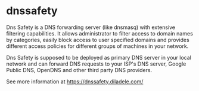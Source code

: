 # dnssafety

Dns Safety is a DNS forwarding server (like dnsmasq) with extensive filtering capabilities. It allows administrator to filter access to domain names by categories, easily block access to user specified domains and provides different access policies for different groups of machines in your network.

Dns Safety is supposed to be deployed as primary DNS server in your local network and can forward DNS requests to your ISP's DNS server, Google Public DNS, OpenDNS and other third party DNS providers. 

See more information at https://dnssafety.diladele.com/
